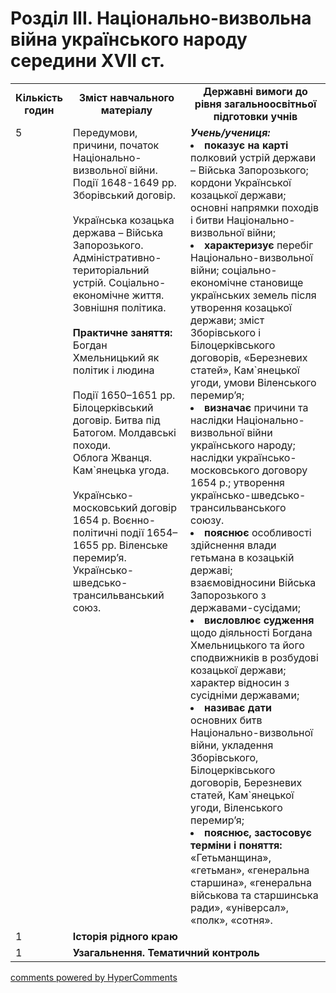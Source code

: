 <div id="hypercomments_widget" class="js-hypercomments-widget invisible"></div>

# Розділ ІII. Національно-визвольна війна українського народу середини XVII ст.

<table>
  <tr>
    <td width="10%" align="center"><b>Кількість годин</b></td>  
    <td width="40%" align="center"><b>Зміст навчального матеріалу</b></td>
    <td width="50%" align="center"><b>Державні вимоги  до рівня загальноосвітньої підготовки учнів</b></td>
  </tr>
  <tr>
<td width="10%" style="vertical-align:top !important;">5</td>
    <td width="40%" style="vertical-align:top !important;">
Передумови, причини,  початок Національно-визвольної війни. Події 1648-1649 рр. Зборівський договір.<br>
<br>
Українська козацька держава – Війська Запорозького. Адміністративно-територіальний устрій. Соціально-економічне життя. Зовнішня політика. <br>
<br>
<b>Практичне заняття:</b><br>
Богдан Хмельницький як політик і людина <br>
<br>
Події 1650–1651 рр. Білоцерківський договір. Битва під Батогом. Молдавські походи. <br>
Облога Жванця. Кам`янецька угода.<br>
<br>
Українсько-московський договір 1654 р. Воєнно-політичні події 1654–1655 рр. Віленське перемир’я. Українсько-шведсько-трансильванський союз.
</td>
    <td width="50%" style="vertical-align:top !important;">
<i><b>Учень/учениця:</b></i><br>
<li><b>показує на карті</b> полковий устрій держави – Війська Запорозького; кордони Української козацької держави; основні напрямки походів і битви Національно-визвольної війни;</li>
<li><b>характеризує</b> перебіг Національно-визвольної війни; соціально-економічне становище українських земель після утворення козацької держави; зміст Зборівського і Білоцерківського договорів, «Березневих статей», Кам`янецької угоди, умови Віленського перемир’я; </li>
<li><b>визначає</b> причини та наслідки Національно-визвольної війни українського народу; наслідки українсько-московського договору 1654 р.; утворення українсько-шведсько-трансильванського союзу.</li>
<li><b>пояснює</b> особливості здійснення влади гетьмана в козацькій державі; взаємовідносини Війська Запорозького з державами-сусідами;</li>
<li><b>висловлює судження</b> щодо діяльності Богдана Хмельницького та його сподвижників в розбудові козацької держави; характер відносин з сусідніми державами;
<li><b>називає дати</b> основних битв Національно-визвольної війни, укладення Зборівського, Білоцерківського договорів, Березневих статей, Кам`янецької угоди, Віленського перемир’я;</li>
<li><b>пояснює, застосовує терміни і поняття:</b> «Гетьманщина», «гетьман», «генеральна старшина», «генеральна військова та старшинська ради», «універсал», «полк», «сотня».</li>
</td>
  </tr>
<tr>
<td width="10%" style="vertical-align:top !important;">1</td>
<td colspan="2" style="vertical-align:top !important;"><b>Історія рідного краю</b></td>
</tr>
  </tr>
<tr>
<td width="10%" style="vertical-align:top !important;">1</td>
<td colspan="2" style="vertical-align:top !important;"><b>Узагальнення. Тематичний контроль</b></td>
</tr>
</table>

<div class="js-hypercomments-container">
<a href="http://hypercomments.com" class="hc-link" title="comments widget">comments powered by HyperComments</a>
</div>